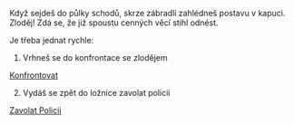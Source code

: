 Když sejdeš do půlky schodů, skrze zábradlí zahlédneš postavu
v kapuci. Zloděj! Zdá se, že již spoustu cenných věcí stihl odnést.

Je třeba jednat rychle:

1. Vrhneš se do konfrontace se zlodějem

[Konfrontovat](konfrontace.md)

2. Vydáš se zpět do ložnice zavolat policii

[Zavolat Policii](../loznice/mobil.md)